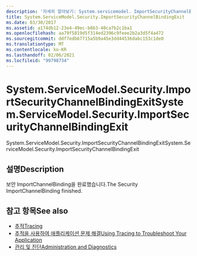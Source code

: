 ```yaml
---
description: '자세히 알아보기: System.servicemodel. ImportSecurityChannelBindingExit'
title: System.ServiceModel.Security.ImportSecurityChannelBindingExit
ms.date: 03/30/2017
ms.assetid: a174db12-23e4-49ec-b8b3-40ca7b2c1ba1
ms.openlocfilehash: aa79f5819d5f314ed2396c9feee2b2a3d5f4a472
ms.sourcegitcommit: ddf7edb67715a5b9a45e3dd44536dabc153c1de0
ms.translationtype: MT
ms.contentlocale: ko-KR
ms.lasthandoff: 02/06/2021
ms.locfileid: "99798734"
---
```

# <a name="systemservicemodelsecurityimportsecuritychannelbindingexit"></a><span data-ttu-id="bdb25-103">System.ServiceModel.Security.ImportSecurityChannelBindingExit</span><span class="sxs-lookup"><span data-stu-id="bdb25-103">System.ServiceModel.Security.ImportSecurityChannelBindingExit</span></span>

<span data-ttu-id="bdb25-104">System.ServiceModel.Security.ImportSecurityChannelBindingExit</span><span class="sxs-lookup"><span data-stu-id="bdb25-104">System.ServiceModel.Security.ImportSecurityChannelBindingExit</span></span>  
  
## <a name="description"></a><span data-ttu-id="bdb25-105">설명</span><span class="sxs-lookup"><span data-stu-id="bdb25-105">Description</span></span>  

 <span data-ttu-id="bdb25-106">보안 ImportChannelBinding을 완료했습니다.</span><span class="sxs-lookup"><span data-stu-id="bdb25-106">The Security ImportChannelBinding finished.</span></span>  
  
## <a name="see-also"></a><span data-ttu-id="bdb25-107">참고 항목</span><span class="sxs-lookup"><span data-stu-id="bdb25-107">See also</span></span>

- [<span data-ttu-id="bdb25-108">추적</span><span class="sxs-lookup"><span data-stu-id="bdb25-108">Tracing</span></span>](index.md)
- [<span data-ttu-id="bdb25-109">추적을 사용하여 애플리케이션 문제 해결</span><span class="sxs-lookup"><span data-stu-id="bdb25-109">Using Tracing to Troubleshoot Your Application</span></span>](using-tracing-to-troubleshoot-your-application.md)
- [<span data-ttu-id="bdb25-110">관리 및 진단</span><span class="sxs-lookup"><span data-stu-id="bdb25-110">Administration and Diagnostics</span></span>](../index.md)
